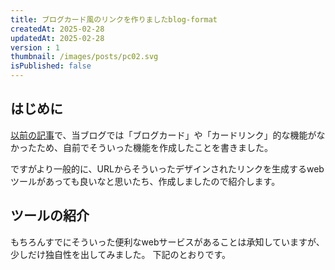 ```yaml
---
title: ブログカード風のリンクを作りましたblog-format
createdAt: 2025-02-28
updatedAt: 2025-02-28
version : 1
thumbnail: /images/posts/pc02.svg
isPublished: false
---
```

## はじめに
[以前の記事](/posts/2024-12-25/)で、当ブログでは「ブログカード」や「カードリンク」的な機能がなかったため、自前でそういった機能を作成したことを書きました。

ですがより一般的に、URLからそういったデザインされたリンクを生成するwebツールがあっても良いなと思いたち、作成しましたので紹介します。

## ツールの紹介
もちろんすでにそういった便利なwebサービスがあることは承知していますが、少しだけ独自性を出してみました。
下記のとおりです。

